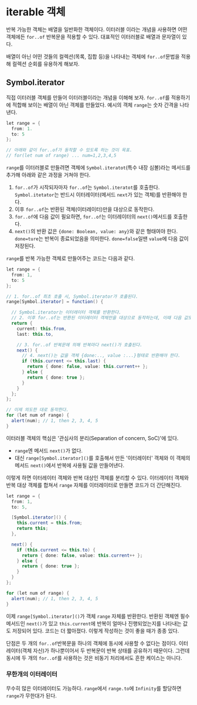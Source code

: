 # iterable 객체

반복 가능한 객체는 배열을 일반화한 객체이다.
이터러블 이라는 개념을 사용하면 어떤 객체에든 `for..of` 반복문을 적용할 수 있다.
대표적인 이터러블로 배열과 문자열이 있다.

배열이 아닌 어떤 것들의 컬렉션(목록, 집합 등)을 나타내는 객체에 `for..of`문법을 적용해 컬렉션 순회를 유용하게 해보자.

## Symbol.iterator

직접 이터러블 객체를 만들어 이터러블이라는 개념을 이해해 보자.
`for..of`를 적용하기에 적합해 보이는 배열이 아닌 객체를 만들었다.
예시의 객체 `range`는 숫자 간격을 나타낸다.
```java
let range = {
  from: 1.
  to: 5
};

// 아래와 같이 for..of가 동작할 수 있도록 하는 것이 목표.
// for(let num of range) ... num=1,2,3,4,5
```
`range`를 이터러블로 만들려면 객체에 `Symbol.iteratot`(특수 내장 심볼)라는 메서드를 추가해 아래와 같은 과정을 거쳐야 한다.
1. `for..of`가 시작되자마자 `for..of`는 `Symbol.iteratot`를 호출한다. `Symbol.itetator`는 반드시 이터레이터(메서드 `next`가 있는 객체)를 반환해야 한다.
2. 이후 `for..of`는 반환된 객체(이터레이터)만을 대상으로 동작한다.
3. `for..of`에 다음 값이 필요하면, `for..of`는 이터레이터의 `next()`메서드를 호출한다.
4. `next()`의 반환 값은 `{done: Boolean, value: any}`와 같은 형태여야 한다. `done=ture`는 반복이 종료되었음을 의미한다. `done=false`일땐 `value`에 다음 값이 저장된다.

`range`를 반복 가능한 객체로 만들어주는 코드는 다음과 같다.
```java
let range = {
  from: 1,
  to: 5
};

// 1. for..of 최초 호출 시, Symbol.iterator가 호출된다.
range[Symbol.iterator] = function() {

  // Symbol.iterator는 이터레이터 객체를 반환한다.
  // 2. 이후 for..of는 반환된 이터레이터 객체만을 대상으로 동작하는데, 이때 다음 값도 정해진다.
  return {
    current: this.from,
    last: this.to,

    // 3. for..of 반복문에 의해 반복마다 next()가 호출된다.
    next() {
      // 4. next()는 값을 객체 {done:.., value :...}형태로 반환해야 한다.
      if (this.current <= this.last) {
        return { done: false, value: this.current++ };
      } else {
        return { done: true };
      }
    }
  };
};

// 이제 의도한 대로 동작한다.
for (let num of range) {
  alert(num); // 1, then 2, 3, 4, 5
}
```

이터러블 객체의 핵심은 '관심사의 분리(Separation of concern, SoC)'에 있다.
- `range`엔 메서드 `next()`가 없다.
- 대신 `range[Symbol.iterator]()`를 호출해서 만든 '이터레이터' 객체와 이 객체의 메서드 `next()`에서 반복에 사용될 값을 만들어낸다.

이렇게 하면 이터레이터 객체와 반복 대상인 객체를 분리할 수 있다.
이터레이터 객체와 반복 대상 객체를 합쳐서 `range` 자체를 이터레이터로 만들면 코드가 더 간단해진다.

```java
let range = {
  from: 1,
  to: 5,

  [Symbol.iterator]() {
    this.current = this.from;
    return this;
  },

  next() {
    if (this.current <= this.to) {
      return { done: false, value: this.current++ };
    } else {
      return { done: true };
    }
  }
};

for (let num of range) {
  alert(num); // 1, then 2, 3, 4, 5
}
```
이제 `range[Symbol.iterator]()`가 객체 `range` 자체를 반환한다. 반환된 객체엔 필수 메서드인 `next()`가 있고 `this.current`에 반복이 얼마나 진행되었는지를 나타내는 값도 저장되어 있다.
코드는 더 짧아졌다. 이렇게 작성하는 것이 좋을 때가 종종 있다.

단점은 두 개의 `for..of`반복문을 하나의 객체에 동시에 사용할 수 없다는 점이다. 이터레이터(객체 자신)가 하나뿐이어서 두 반복문이 반복 상태를 공유하기 때문이다.
그런데 동시에 두 개의 `for..of`를 사용하는 것은 비동기 처리에서도 흔한 케이스는 아니다.

### 무한개의 이터레이터

무수히 많은 이터레이터도 가능하다. `range`에서 `range.to`에 `Infinity`를 할당하면 `range`가 무한대가 된다.
